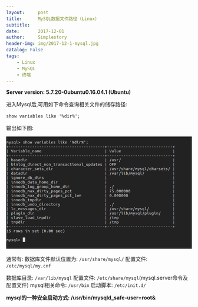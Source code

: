 ```yaml
---
layout:     post
title:      MySQL数据文件路径（Linux）
subtitle:   
date:       2017-12-01
author:     Simplestory
header-img: img/2017-12-1-mysql.jpg
catalog: False
tags:
    - Linux
    - MySQL
    - 终端
---
```


**Server version: 5.7.20-0ubuntu0.16.04.1 (Ubuntu)**

进入Mysql后,可用如下命令查询相关文件的储存路径:
```
show variables like '%dir%';
```

输出如下图:

![MySQL](https://raw.githubusercontent.com/simplestory/simplestory.github.io/master/img/2017-12-1-mysql查询相关文件路.png)

通常有:
数据库文件默认位置为: `/usr/share/mysql/`
配置文件: `/etc/mysql/my.cnf`

数据库目录: `/var/lib/mysql`
配置文件: `/etc/share/mysql`(mysql.server命令及配置文件)
mysql相关命令: `/usr/bin`
启动脚本: `/etc/init.d/`

**mysql的一种安全启动方式: /usr/bin/mysqld_safe-user=root&**
